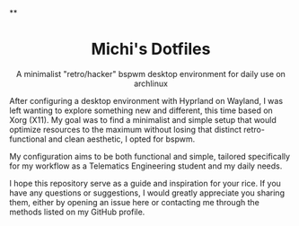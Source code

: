 **<h1 align="center">Michi's Dotfiles</h1>
<p align="center">A minimalist "retro/hacker" bspwm desktop environment for daily use on archlinux</p>


After configuring a desktop environment with Hyprland on Wayland, I was left wanting to explore something new and different, this time based on Xorg (X11). My goal was to find a minimalist and simple setup that would optimize resources to the maximum without losing that distinct retro-functional and clean aesthetic, I opted for  bspwm.

My configuration aims to be both functional and simple, tailored specifically for my workflow as a Telematics Engineering student and my daily needs.

I hope this repository serve as a guide and inspiration for your rice. If you have any questions or suggestions, I would greatly appreciate you sharing them, either by opening an issue here or contacting me through the methods listed on my GitHub profile.
